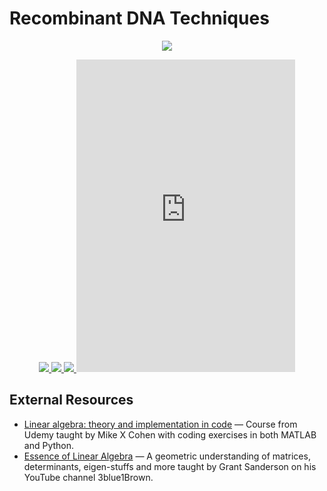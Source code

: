  # Recombinant DNA Techniques

 <p align="center">
    <a title="Complete linear algebra: theory and implementation in code" href="https://www.udemy.com/course/linear-algebra-theory-and-implementation/">
    <img src="../assets/images/bi-430.ico"> 
    </a>
</p>

 <p align="center">
    <a title="View class syllabus" href="https://docs.google.com/document/d/1DI2MFCRH7V2eCqKg2OBY4uW2ksNPU2823qzTZPOPkzY/edit">
    <img src="https://img.shields.io/badge/MTH: 261-Syllabus-informational" >
    </a>
    <a title="View class calendar" href="https://docs.google.com/document/d/1OYqwN_rzepdQmW6-E20KXIub9hwaDFT9P0AAP-qCzMk/edit">
    <img src="https://img.shields.io/badge/MTH: 261-Calendar-informational" >
    </a>
    <a title="View my notes" href="mth-261.pdf">
    <img src="https://img.shields.io/badge/Notes-work in progress-important?logo=latex" >
    </a>
    <iframe src="https://discord.com/widget?id=826146352513286204&theme=dark" width="350" height="500" allowtransparency="true" frameborder="0" sandbox="allow-popups allow-popups-to-escape-sandbox allow-same-origin allow-scripts"></iframe>
</p>



## External Resources
- [Linear algebra: theory and implementation in code](https://www.udemy.com/course/linear-algebra-theory-and-implementation/) &mdash; Course from Udemy taught by Mike X Cohen with coding exercises in both MATLAB and Python.
- [Essence of Linear Algebra](https://www.youtube.com/playlist?list=PLZHQObOWTQDPD3MizzM2xVFitgF8hE_ab) &mdash; A geometric understanding of matrices, determinants, eigen-stuffs and more taught by Grant Sanderson on his YouTube channel 3blue1Brown.